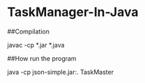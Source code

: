 # TaskManager-In-Java

##Compilation

javac -cp *.jar *.java


##How run the program

java -cp json-simple.jar:. TaskMaster
